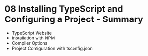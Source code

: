 # 08 Installing TypeScript and Configuring a Project - Summary

- TypeScript Website
- Installation with NPM
- Compiler Options
- Project Configuration with tsconfig.json